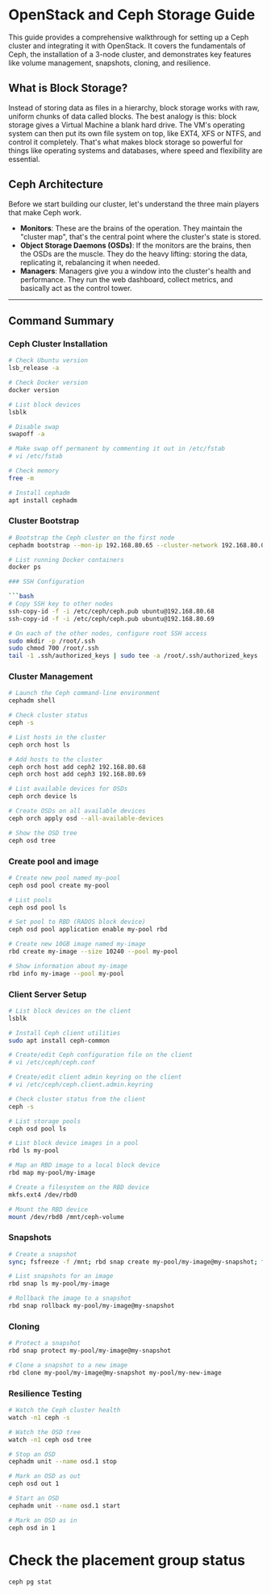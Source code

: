 # OpenStack and Ceph Storage Guide

This guide provides a comprehensive walkthrough for setting up a Ceph cluster and integrating it with OpenStack. It covers the fundamentals of Ceph, the installation of a 3-node cluster, and demonstrates key features like volume management, snapshots, cloning, and resilience.

## What is Block Storage?

Instead of storing data as files in a hierarchy, block storage works with raw, uniform chunks of data called blocks. The best analogy is this: block storage gives a Virtual Machine a blank hard drive. The VM's operating system can then put its own file system on top, like EXT4, XFS or NTFS, and control it completely. That's what makes block storage so powerful for things like operating systems and databases, where speed and flexibility are essential.

## Ceph Architecture

Before we start building our cluster, let's understand the three main players that make Ceph work.

* **Monitors**: These are the brains of the operation. They maintain the "cluster map", that's the central point where the cluster's state is stored.
* **Object Storage Daemons (OSDs)**: If the monitors are the brains, then the OSDs are the muscle. They do the heavy lifting: storing the data, replicating it, rebalancing it when needed.
* **Managers**: Managers give you a window into the cluster's health and performance. They run the web dashboard, collect metrics, and basically act as the control tower.

---

## Command Summary

### Ceph Cluster Installation

```bash
# Check Ubuntu version
lsb_release -a

# Check Docker version
docker version

# List block devices
lsblk

# Disable swap
swapoff -a

# Make swap off permanent by commenting it out in /etc/fstab
# vi /etc/fstab

# Check memory
free -m

# Install cephadm
apt install cephadm
```

### Cluster Bootstrap

```bash
# Bootstrap the Ceph cluster on the first node
cephadm bootstrap --mon-ip 192.168.80.65 --cluster-network 192.168.80.0/23 --initial-dashboard-user admin --initial-dashboard-password admin123

# List running Docker containers
docker ps

### SSH Configuration

```bash
# Copy SSH key to other nodes
ssh-copy-id -f -i /etc/ceph/ceph.pub ubuntu@192.168.80.68
ssh-copy-id -f -i /etc/ceph/ceph.pub ubuntu@192.168.80.69

# On each of the other nodes, configure root SSH access
sudo mkdir -p /root/.ssh
sudo chmod 700 /root/.ssh
tail -1 .ssh/authorized_keys | sudo tee -a /root/.ssh/authorized_keys
```

### Cluster Management

```bash
# Launch the Ceph command-line environment
cephadm shell

# Check cluster status
ceph -s

# List hosts in the cluster
ceph orch host ls

# Add hosts to the cluster
ceph orch host add ceph2 192.168.80.68
ceph orch host add ceph3 192.168.80.69

# List available devices for OSDs
ceph orch device ls

# Create OSDs on all available devices
ceph orch apply osd --all-available-devices

# Show the OSD tree
ceph osd tree
```

### Create pool and image

```bash
# Create new pool named my-pool
ceph osd pool create my-pool

# List pools
ceph osd pool ls

# Set pool to RBD (RADOS block device)
ceph osd pool application enable my-pool rbd

# Create new 10GB image named my-image
rbd create my-image --size 10240 --pool my-pool

# Show information about my-image
rbd info my-image --pool my-pool
```

### Client Server Setup

```bash
# List block devices on the client
lsblk

# Install Ceph client utilities
sudo apt install ceph-common

# Create/edit Ceph configuration file on the client
# vi /etc/ceph/ceph.conf

# Create/edit client admin keyring on the client
# vi /etc/ceph/ceph.client.admin.keyring

# Check cluster status from the client
ceph -s

# List storage pools
ceph osd pool ls

# List block device images in a pool
rbd ls my-pool

# Map an RBD image to a local block device
rbd map my-pool/my-image

# Create a filesystem on the RBD device
mkfs.ext4 /dev/rbd0

# Mount the RBD device
mount /dev/rbd0 /mnt/ceph-volume
```

### Snapshots

```bash
# Create a snapshot
sync; fsfreeze -f /mnt; rbd snap create my-pool/my-image@my-snapshot; fsfreeze -u /mnt

# List snapshots for an image
rbd snap ls my-pool/my-image

# Rollback the image to a snapshot
rbd snap rollback my-pool/my-image@my-snapshot
```

### Cloning

```bash
# Protect a snapshot
rbd snap protect my-pool/my-image@my-snapshot

# Clone a snapshot to a new image
rbd clone my-pool/my-image@my-snapshot my-pool/my-new-image
```

### Resilience Testing

```bash
# Watch the Ceph cluster health
watch -n1 ceph -s

# Watch the OSD tree
watch -n1 ceph osd tree

# Stop an OSD
cephadm unit --name osd.1 stop

# Mark an OSD as out
ceph osd out 1

# Start an OSD
cephadm unit --name osd.1 start

# Mark an OSD as in
ceph osd in 1
```

# Check the placement group status

```bash
ceph pg stat
```
